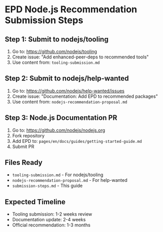 # EPD Node.js Recommendation Submission Steps

## Step 1: Submit to nodejs/tooling
1. Go to: https://github.com/nodejs/tooling
2. Create issue: "Add enhanced-peer-deps to recommended tools"
3. Use content from: `tooling-submission.md`

## Step 2: Submit to nodejs/help-wanted  
1. Go to: https://github.com/nodejs/help-wanted/issues
2. Create issue: "Documentation: Add EPD to recommended packages"
3. Use content from: `nodejs-recommendation-proposal.md`

## Step 3: Node.js Documentation PR
1. Go to: https://github.com/nodejs/nodejs.org
2. Fork repository
3. Add EPD to: `pages/en/docs/guides/getting-started-guide.md`
4. Submit PR

## Files Ready
- `tooling-submission.md` - For nodejs/tooling
- `nodejs-recommendation-proposal.md` - For help-wanted
- `submission-steps.md` - This guide

## Expected Timeline
- Tooling submission: 1-2 weeks review
- Documentation update: 2-4 weeks
- Official recommendation: 1-3 months